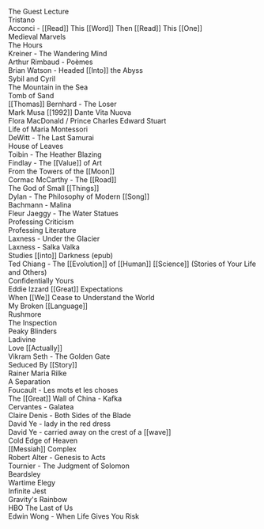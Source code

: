 The Guest Lecture  
Tristano  
Acconci - [[Read]] This [[Word]] Then [[Read]] This [[One]]  
Medieval Marvels  
The Hours  
Kreiner - The Wandering Mind  
Arthur Rimbaud - Poèmes  
Brian Watson - Headed [[Into]] the Abyss  
Sybil and Cyril  
The Mountain in the Sea  
Tomb of Sand  
[[Thomas]] Bernhard - The Loser  
Mark Musa [[1992]] Dante Vita Nuova  
Flora MacDonald / Prince Charles Edward Stuart  
Life of Maria Montessori  
DeWitt - The Last Samurai  
House of Leaves  
Toibin - The Heather Blazing  
Findlay - The [[Value]] of Art  
From the Towers of the [[Moon]]  
Cormac McCarthy - The [[Road]]  
The God of Small [[Things]]  
Dylan - The Philosophy of Modern [[Song]]  
Bachmann - Malina  
Fleur Jaeggy - The Water Statues  
Professing Criticism  
Professing Literature  
Laxness - Under the Glacier  
Laxness - Salka Valka  
Studies [[into]] Darkness (epub)  
Ted Chiang - The [[Evolution]] of [[Human]] [[Science]] (Stories of Your Life and Others)  
Confidentially Yours  
Eddie Izzard [[Great]] Expectations  
When [[We]] Cease to Understand the World  
My Broken [[Language]]  
Rushmore  
The Inspection  
Peaky Blinders  
Ladivine  
Love [[Actually]]  
Vikram Seth - The Golden Gate  
Seduced By [[Story]]  
Rainer Maria Rilke  
A Separation  
Foucault - Les mots et les choses  
The [[Great]] Wall of China - Kafka  
Cervantes - Galatea  
Claire Denis - Both Sides of the Blade  
David Ye - lady in the red dress  
David Ye - carried away on the crest of a [[wave]]  
Cold Edge of Heaven  
[[Messiah]] Complex  
Robert Alter - Genesis to Acts  
Tournier - The Judgment of Solomon  
Beardsley  
Wartime Elegy  
Infinite Jest  
Gravity's Rainbow  
HBO The Last of Us  
Edwin Wong - When Life Gives You Risk